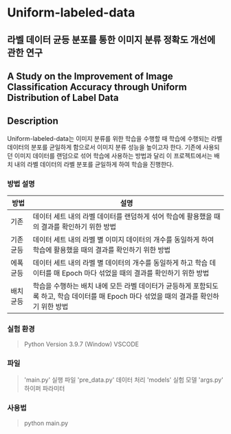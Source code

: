 # Uniform-labeled-data

라벨 데이터 균등 분포를 통한 이미지 분류 정확도 개선에 관한 연구
-------------------------
A Study on the Improvement of Image Classification Accuracy through Uniform Distribution of Label Data
-------------------------
## Description

Uniform-labeled-data는 이미지 분류를 위한 학습을 수행할 때 학습에 수행되는 라벨 데이터의 분포를 균일하게 함으로서 이미지 분류 성능을 높이고자 한다.
기존에 사용되던 이미지 데이터를 랜덤으로 섞어 학습에 사용하는 방법과 달리 이 프로젝트에서는 배치 내의 라벨 데이터의 라벨 분포를 균일하게 하여 학습을 진행한다.

### 방법 설명

|방법|설명|
|------|---|
|기존|데이터 세트 내의 라벨 데이터를 랜덤하게 섞어 학습에 활용했을 때의 결과를 확인하기 위한 방법|
|기존 균등|데이터 세트 내의 라벨 별 이미지 데이터의 개수를 동일하게 하여 학습에 활용했을 때의 결과를 확인하기 위한 방법|
|에폭 균등|데이터 세트 내의 라벨 별 데이터의 개수를 동일하게 하고 학습 데이터를 매 Epoch 마다 섞었을 때의 결과를 확인하기 위한 방법|
|배치 균등|학습을 수행하는 배치 내에 모든 라벨 데이터가 균등하게 포함되도록 하고, 학습 데이터를 매 Epoch 마다 섞었을 때의 결과를 확인하기 위한 방법|

### 실험 환경

> Python Version 3.9.7 (Window)
> VSCODE

### 파일

> 'main.py' 실행 파일
> 'pre_data.py' 데이터 처리
> 'models' 실험 모델
> 'args.py' 하이퍼 파라미터

### 사용법
> python main.py
